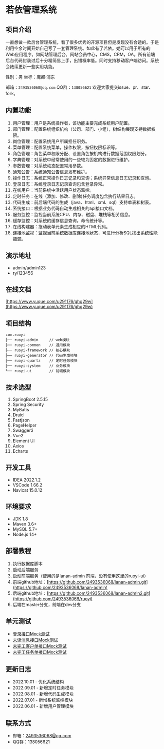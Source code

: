 # 若依管理系统

## 项目介绍

一直想做一款后台管理系统，看了很多优秀的开源项目但是发现没有合适的。于是利用空余时间开始自己写了一套管理系统。如此有了若依。她可以用于所有的Web应用程序，如网站管理后台，网站会员中心，CMS，CRM，OA。所有前端后台代码封装过后十分精简易上手，出错概率低。同时支持移动客户端访问。系统会陆续更新一些实用功能。

性别：男   坐标：魔都·浦东  

邮箱：`2493536068@qq.com`  QQ群：`138056621`  欢迎大家提交issue、pr、star、fork。

## 内置功能

1.  用户管理：用户是系统操作者，该功能主要完成系统用户配置。
2.  部门管理：配置系统组织机构（公司、部门、小组），树结构展现支持数据权限。
3.  岗位管理：配置系统用户所属担任职务。
4.  菜单管理：配置系统菜单，操作权限，按钮权限标识等。
5.  角色管理：角色菜单权限分配、设置角色按机构进行数据范围权限划分。
6.  字典管理：对系统中经常使用的一些较为固定的数据进行维护。
7.  参数管理：对系统动态配置常用参数。
8.  通知公告：系统通知公告信息发布维护。
9.  操作日志：系统正常操作日志记录和查询；系统异常信息日志记录和查询。
10. 登录日志：系统登录日志记录查询包含登录异常。
11. 在线用户：当前系统中活跃用户状态监控。
12. 定时任务：在线（添加、修改、删除)任务调度包含执行结果日志。
13. 代码生成：前后端代码的生成（java、html、xml、sql）支持单表和树表。
14. 系统接口：根据业务代码自动生成相关的api接口文档。
15. 服务监控：监视当前系统CPU、内存、磁盘、堆栈等相关信息。
16. 缓存监控：对系统的缓存信息查询，命令统计等。
17. 在线构建器：拖动表单元素生成相应的HTML代码。
18. 连接池监视：监视当前系统数据库连接池状态，可进行分析SQL找出系统性能瓶颈。

## 演示地址

- admin/admin123  
- ry/123456  

## 在线文档

[https://www.yuque.com/u291176/ghg29w](https://www.yuque.com/u291176/ghg29w)

## 项目结构

```
com.ruoyi     
├── ruoyi-admin     // web模块
├── ruoyi-common    // 通用模块
├── ruoyi-framework // 核心模块
├── ruoyi-generator // 代码生成模块
├── ruoyi-quartz    // 定时任务模块
├── ruoyi-system    // 业务模块
└── ruoyi-ui        // 前端模块
```

## 技术选型

1.  SpringBoot 2.5.15
2.  Spring Security
3.  MyBatis
4.  Druid
5.  Fastjson
6.  PageHelper
7.  Swagger3
8.  Vue2
9.  Element UI
10. Axios
11. Echarts

## 开发工具

-   IDEA 2022.1.2
-   VSCode 1.66.2
-   Navicat 15.0.12

## 环境要求

-   JDK 1.8
-   Maven 3.6+
-   MySQL 5.7+
-   Node.js 14+

## 部署教程

1. 执行数据库脚本
2. 启动后端服务
3. 启动前端服务（使用的是lanan-admin 前端，没有使用这里的ruoyi-ui）
4. 前端github地址：[https://github.com/2493536068/lanan-admin.git](https://github.com/2493536068/lanan-admin)
5. 后端github地址：[https://github.com/2493536068/lanan-admin2.git](https://github.com/2493536068/ruoyi)
6. 后端在master分支，前端在dev分支

## 单元测试

- [登录接口Mock测试](doc/mock_test_example.md)
- [未读消息接口Mock测试](doc/unread_message_test.md)
- [未完工客户单接口Mock测试](doc/unfinished_customer_order_test.md)
- [未完工任务单接口Mock测试](doc/unfinished_task_order_test.md)

## 更新日志

- 2022.10.01 - 优化系统结构
- 2022.09.01 - 新增定时任务模块
- 2022.08.01 - 新增代码生成模块
- 2022.07.01 - 新增系统监控模块
- 2022.06.01 - 新增用户管理模块

## 联系方式

- 邮箱：2493536068@qq.com
- QQ群：138056621